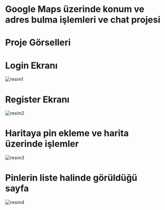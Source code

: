 # Google Maps üzerinde konum ve adres bulma işlemleri ve chat projesi

# Proje Görselleri

# Login Ekranı
![resim1](https://github.com/user-attachments/assets/342e083c-067c-4c60-bd7b-177b812a7e2c)

# Register Ekranı
![resim2](https://github.com/user-attachments/assets/d914d2df-fe5b-4acd-9d7e-c851912a5d35)
# Haritaya pin ekleme ve harita üzerinde işlemler
![resim3](https://github.com/user-attachments/assets/eb523120-e18b-4f4d-9adf-8d637138e6a1)


# Pinlerin liste halinde görüldüğü sayfa
![resim4](https://github.com/user-attachments/assets/9fbee238-e58b-4bc3-8c8a-e31b43e5d2e2)
